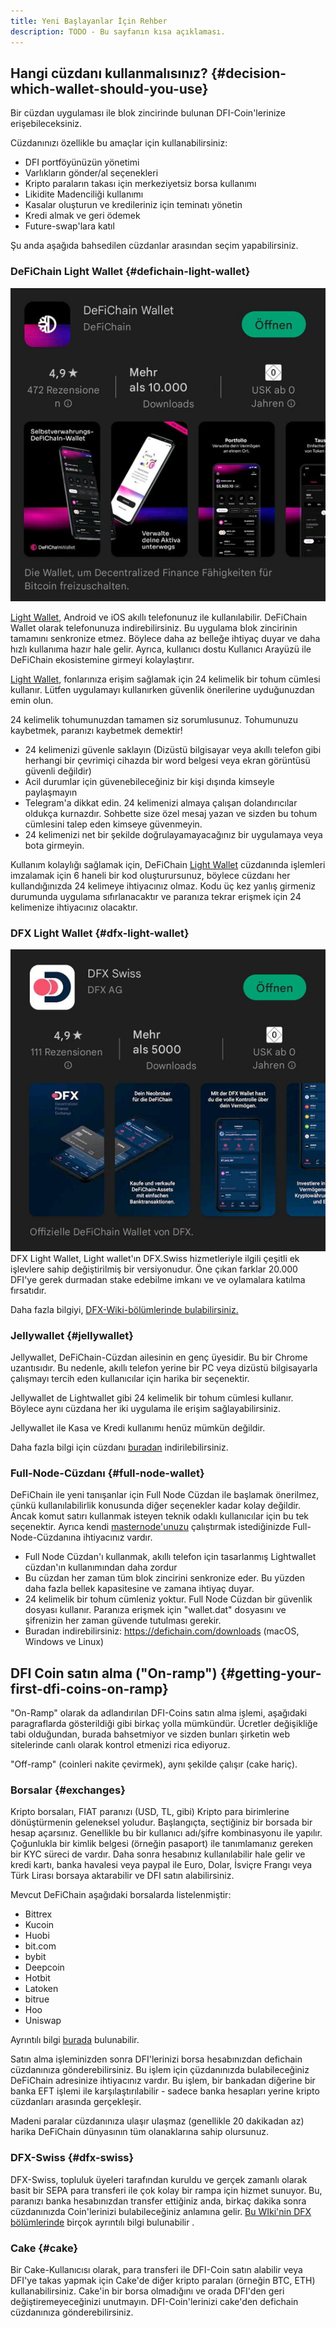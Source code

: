 ```yaml
---
title: Yeni Başlayanlar İçin Rehber
description: TODO - Bu sayfanın kısa açıklaması.
---
```


## Hangi cüzdanı kullanmalısınız? {#decision-which-wallet-should-you-use}

Bir cüzdan uygulaması ile blok zincirinde bulunan DFI-Coin'lerinize erişebileceksiniz.

Cüzdanınızı özellikle bu amaçlar için kullanabilirsiniz:

- DFI portföyünüzün yönetimi
- Varlıkların gönder/al seçenekleri
- Kripto paraların takası için merkeziyetsiz borsa kullanımı
- Likidite Madenciliği kullanımı
- Kasalar oluşturun ve kredileriniz için teminatı yönetin
- Kredi almak ve geri ödemek
- Future-swap'lara katıl

Şu anda aşağıda bahsedilen cüzdanlar arasından seçim yapabilirsiniz.

### DeFiChain Light Wallet {#defichain-light-wallet}

![](./../media/beginnersguide_TR_01.jpg)

[Light Wallet](./Lightwallet.md), Android ve iOS akıllı telefonunuz ile kullanılabilir. DeFiChain Wallet olarak telefonunuza indirebilirsiniz. Bu uygulama blok zincirinin tamamını senkronize etmez. Böylece daha az belleğe ihtiyaç duyar ve daha hızlı kullanıma hazır hale gelir. Ayrıca, kullanıcı dostu Kullanıcı Arayüzü ile DeFiChain ekosistemine girmeyi kolaylaştırır.

[Light Wallet](./Lightwallet.md), fonlarınıza erişim sağlamak için 24 kelimelik bir tohum cümlesi kullanır. Lütfen uygulamayı kullanırken güvenlik önerilerine uyduğunuzdan emin olun.

24 kelimelik tohumunuzdan tamamen siz sorumlusunuz. Tohumunuzu kaybetmek, paranızı kaybetmek demektir!

- 24 kelimenizi güvenle saklayın (Dizüstü bilgisayar veya akıllı telefon gibi herhangi bir çevrimiçi cihazda bir word belgesi veya ekran görüntüsü güvenli değildir)
- Acil durumlar için güvenebileceğiniz bir kişi dışında kimseyle paylaşmayın
- Telegram'a dikkat edin. 24 kelimenizi almaya çalışan dolandırıcılar oldukça kurnazdır. Sohbette size özel mesaj yazan ve sizden bu tohum cümlesini talep eden kimseye güvenmeyin.
- 24 kelimenizi net bir şekilde doğrulayamayacağınız bir uygulamaya veya bota girmeyin.

Kullanım kolaylığı sağlamak için, DeFiChain [Light Wallet](./Lightwallet.md) cüzdanında işlemleri imzalamak için 6 haneli bir kod oluşturursunuz, böylece cüzdanı her kullandığınızda 24 kelimeye ihtiyacınız olmaz. Kodu üç kez yanlış girmeniz durumunda uygulama sıfırlanacaktır ve paranıza tekrar erişmek için 24 kelimenize ihtiyacınız olacaktır.

### DFX Light Wallet {#dfx-light-wallet}

![](./../media/beginnersguide_TR_02.jpg)DFX Light Wallet, Light wallet'ın DFX.Swiss hizmetleriyle ilgili çeşitli ek işlevlere sahip değiştirilmiş bir versiyonudur. Öne çıkan farklar 20.000 DFI'ye gerek durmadan stake edebilme imkanı ve ve oylamalara katılma fırsatıdır.

Daha fazla bilgiyi, [DFX-Wiki-bölümlerinde bulabilirsiniz.](./DFX_FAQ.md)

### Jellywallet {#jellywallet}

Jellywallet, DeFiChain-Cüzdan ailesinin en genç üyesidir. Bu bir Chrome uzantısıdır. Bu nedenle, akıllı telefon yerine bir PC veya dizüstü bilgisayarla çalışmayı tercih eden kullanıcılar için harika bir seçenektir.

Jellywallet de Lightwallet gibi 24 kelimelik bir tohum cümlesi kullanır. Böylece aynı cüzdana her iki uygulama ile erişim sağlayabilirsiniz.

Jellywallet ile Kasa ve Kredi kullanımı henüz mümkün değildir.

Daha fazla bilgi için cüzdanı [buradan](https://jellywallet.io/) indirilebilirsiniz.

### Full-Node-Cüzdanı {#full-node-wallet}

DeFiChain ile yeni tanışanlar için Full Node Cüzdan ile başlamak önerilmez, çünkü kullanılabilirlik konusunda diğer seçenekler kadar kolay değildir. Ancak komut satırı kullanmak isteyen teknik odaklı kullanıcılar için bu tek seçenektir. Ayrıca kendi [masternode'unuzu](./Masternode.md) çalıştırmak istediğinizde Full-Node-Cüzdanına ihtiyacınız vardır.

- Full Node Cüzdan'ı kullanmak, akıllı telefon için tasarlanmış Lightwallet cüzdan'ın kullanımından daha zordur
- Bu cüzdan her zaman tüm blok zincirini senkronize eder. Bu yüzden daha fazla bellek kapasitesine ve zamana ihtiyaç duyar.
- 24 kelimelik bir tohum cümleniz yoktur. Full Node Cüzdan bir güvenlik dosyası kullanır. Paranıza erişmek için "wallet.dat" dosyasını ve şifrenizin her zaman güvende tutulması gerekir.
- Buradan indirebilirsiniz: https://defichain.com/downloads (macOS, Windows ve Linux)

## DFI Coin satın alma ("On-ramp") {#getting-your-first-dfi-coins-on-ramp}

"On-Ramp" olarak da adlandırılan DFI-Coins satın alma işlemi, aşağıdaki paragraflarda gösterildiği gibi birkaç yolla mümkündür. Ücretler değişikliğe tabi olduğundan, burada bahsetmiyor ve sizden bunları şirketin web sitelerinde canlı olarak kontrol etmenizi rica ediyoruz.

"Off-ramp" (coinleri nakite çevirmek), aynı şekilde çalışır (cake hariç).

### Borsalar {#exchanges}

Kripto borsaları, FIAT paranızı (USD, TL, gibi) Kripto para birimlerine dönüştürmenin geleneksel yoludur. Başlangıçta, seçtiğiniz bir borsada bir hesap açarsınız. Genellikle bu bir kullanıcı adı/şifre kombinasyonu ile yapılır. Çoğunlukla bir kimlik belgesi (örneğin pasaport) ile tanımlamanız gereken bir KYC süreci de vardır. Daha sonra hesabınız kullanılabilir hale gelir ve kredi kartı, banka havalesi veya paypal ile Euro, Dolar, İsviçre Frangı veya Türk Lirası borsaya aktarabilir ve DFI satın alabilirsiniz.

Mevcut DeFiChain aşağıdaki borsalarda listelenmiştir:

- Bittrex
- Kucoin
- Huobi
- bit.com
- bybit
- Deepcoin
- Hotbit
- Latoken
- bitrue
- Hoo
- Uniswap

Ayrıntılı bilgi [burada](https://defichain-ecosystem.com/de/overview/exchanges/) bulunabilir.

Satın alma işleminizden sonra DFI'lerinizi borsa hesabınızdan defichain cüzdanınıza gönderebilirsiniz. Bu işlem için çüzdanınızda bulabileceğiniz DeFiChain adresinize ihtiyacınız vardır. Bu işlem, bir bankadan diğerine bir banka EFT işlemi ile karşılaştırılabilir - sadece banka hesapları yerine kripto cüzdanları arasında gerçekleşir.

Madeni paralar cüzdanınıza ulaşır ulaşmaz (genellikle 20 dakikadan az) harika DeFiChain dünyasının tüm olanaklarına sahip olursunuz.

### DFX-Swiss {#dfx-swiss}

DFX-Swiss, topluluk üyeleri tarafından kuruldu ve gerçek zamanlı olarak basit bir SEPA para transferi ile çok kolay bir rampa için hizmet sunuyor. Bu, paranızı banka hesabınızdan transfer ettiğiniz anda, birkaç dakika sonra cüzdanınızda Coin'lerinizi bulabileceğiniz anlamına gelir. [Bu WIki'nin DFX bölümlerinde](./DFX_FAQ.md) birçok ayrıntılı bilgi bulunabilir .

### Cake {#cake}

Bir Cake-Kullanıcısı olarak, para transferi ile DFI-Coin satın alabilir veya DFI'ye takas yapmak için Cake'de diğer kripto paraları (örneğin BTC, ETH) kullanabilirsiniz. Cake'in bir borsa olmadığını ve orada DFI'den geri değiştiremeyeceğinizi unutmayın. DFI-Coin'lerinizi cake'den defichain cüzdanınıza gönderebilirsiniz.
